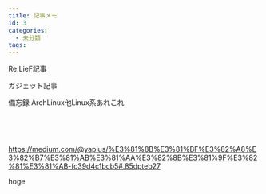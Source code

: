 ```yaml
---
title: 記事メモ
id: 3
categories:
  - 未分類
tags:
---
```


Re:LieF記事

ガジェット記事

備忘録
ArchLinux他Linux系あれこれ

&nbsp;

&nbsp;

https://medium.com/@yaplus/%E3%81%8B%E3%81%BF%E3%82%A8%E3%82%B7%E3%81%AB%E3%81%AA%E3%82%8B%E3%81%9F%E3%82%81%E3%81%AB-fc39d4c1bcb5#.85dpteb27

hoge
